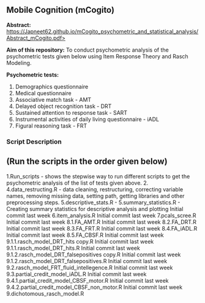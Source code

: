 ##  Mobile Cognition (mCogito) 

**Abstract:** https://Japneet62.github.io/mCogito_psychometric_and_statistical_analysis/Abstract_mCogito.pdf>

**Aim of this repository:** To conduct psychometric analysis of the psychometric tests given below using Item Response Theory and Rasch Modeling. 

**Psychometric tests:**
1. Demographics questionnaire
2. Medical questionnaire
3. Associative match task - AMT
4. Delayed object recognition task - DRT
5. Sustained attention to response task - SART
6. Instrumental activities of daily living questionnaire - iADL 
7. Figural reasoning task - FRT 
  
### Script Description
## (Run the scripts in the order given below)

1.Run_scripts - shows the stepwise way to run different scripts to get the psychometric analysis of the list of tests given above.
2. 4.data_restructing.R - data cleaning, restructuring, correcting variable names, removing missing data, setting path, getting libraries and other preprocessing steps. 
5.descriptive_stats.R - 
5.summary_statistics.R - Creating summary statistics for descriptive analysis and plotting 
Initial commit
last week
6.item_analysis.R
Initial commit
last week
7.pcals_scree.R
Initial commit
last week
8.1.FA_AMT.R
Initial commit
last week
8.2.FA_DRT.R
Initial commit
last week
8.3.FA_FRT.R
Initial commit
last week
8.4.FA_iADL.R
Initial commit
last week
8.5.FA_CBSF.R
Initial commit
last week
9.1.1.rasch_model_DRT_hits copy.R
Initial commit
last week
9.1.1.rasch_model_DRT_hits.R
Initial commit
last week
9.1.2.rasch_model_DRT_falsepositives copy.R
Initial commit
last week
9.1.2.rasch_model_DRT_falsepositives.R
Initial commit
last week
9.2.rasch_model_FRT_fluid_intellegence.R
Initial commit
last week
9.3.partial_credit_model_iADL.R
Initial commit
last week
9.4.1.partial_credit_model_CBSF_motor.R
Initial commit
last week
9.4.2.partial_credit_model_CBSF_non_motor.R
Initial commit
last week
9.dichotomous_rasch_model.R

